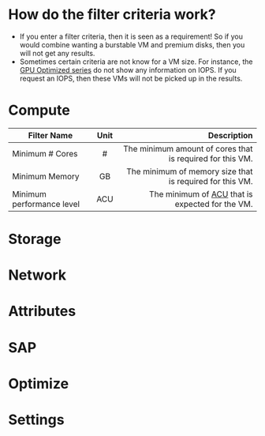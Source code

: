 # How do the filter criteria work?
* If you enter a filter criteria, then it is seen as a requirement! So if you would combine wanting a burstable VM and premium disks, then you will not get any results.
* Sometimes certain criteria are not know for a VM size. For instance, the [GPU Optimized series](https://docs.microsoft.com/en-us/azure/virtual-machines/windows/sizes-gpu) do not show any information on IOPS. If you request an IOPS, then these VMs will not be picked up in the results.


# Compute
| Filter Name | Unit | Description |
| ------ | :--: | ----------: |
| Minimum # Cores | # | The minimum amount of cores that is required for this VM. |
| Minimum Memory | GB | The minimum of memory size that is required for this VM. |
| Minimum performance level | ACU | The minimum of [ACU](https://docs.microsoft.com/en-us/azure/virtual-machines/windows/acu) that is expected for the VM. |


# Storage



# Network



# Attributes



# SAP


# Optimize


# Settings

